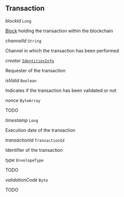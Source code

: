 

## Transaction  
  
<article>

*blockId* `Long` 

[Block](#block) holding the transaction within the blockchain

</article>
<article>

*channelId* `String` 

Channel in which the transaction has been performed

</article>
<article>

*creator* [`IdentitiesInfo`](#identitiesinfo) 

Requester of the transaction

</article>
<article>

*isValid* `Boolean` 

Indicates if the transaction has been validated or not

</article>
<article>

*nonce* `ByteArray` 

TODO

</article>
<article>

*timestamp* `Long` 

Execution date of the transaction

</article>
<article>

*transactionId* `TransactionId` 

Identifier of the transaction

</article>
<article>

*type* `EnvelopeType` 

TODO

</article>
<article>

*validationCode* `Byte` 

TODO

</article>

